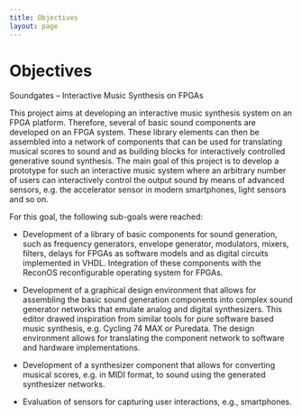 ```yaml
---
title: Objectives
layout: page
---
```

# Objectives

Soundgates – Interactive Music Synthesis on FPGAs

This project aims at developing an interactive music synthesis system on an FPGA platform. Therefore, several of basic sound components are developed on an FPGA system. These library elements can then be assembled into a network of components that can be used for translating musical scores to sound and as building blocks for interactively controlled generative sound synthesis. The main goal of this project is to develop a prototype for such an interactive music system where an arbitrary number of users can interactively control the output sound by means of advanced sensors, e.g. the accelerator sensor in modern smartphones, light sensors and so on. 

For this goal, the following sub-goals were reached:

* Development of a library of basic components for sound generation, such as frequency generators, envelope generator, modulators, mixers, filters, delays for FPGAs as software models and as digital circuits implemented in VHDL. Integration of these components with the ReconOS reconfigurable operating system for FPGAs.

* Development of a graphical design environment that allows for assembling the basic sound generation components into complex sound generator networks that emulate analog and digital synthesizers. This editor drawed inspiration from similar tools for pure software based music synthesis, e.g. Cycling 74 MAX or Puredata. The design environment allows for translating the component network to software and hardware implementations.

* Development of a synthesizer component that allows for converting musical scores, e.g. in MIDI format, to sound using the generated synthesizer networks.

* Evaluation of sensors for capturing user interactions, e.g., smartphones.
